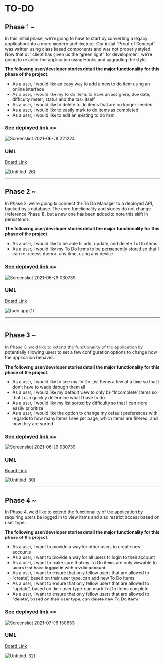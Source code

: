 # TO-DO


## Phase 1 ~ 

In this initial phase, we’re going to have to start by converting a legacy application into a more modern architecture. Our initial “Proof of Concept” was written using class based components and was not properly styled. Now that our client has given us the “green light” for development, we’re going to refactor the application using Hooks and upgrading the style.

**The following user/developer stories detail the major functionality for this phase of the project.**

- As a user, I would like an easy way to add a new to do item using an online interface
- As a user, I would like my to do items to have an assignee, due date, difficulty meter, status and the task itself
- As a user, I would like to delete to do items that are no longer needed
- As a user, I would like to easily mark to do items as completed
- As a user, I would like to edit an existing to do item

### [See deployed link <=](https://60da1cfbba31a12b7938040d--fervent-swartz-8d7aa3.netlify.app/)


![Screenshot 2021-06-28 221224](https://user-images.githubusercontent.com/78326110/123691212-0063d480-d85e-11eb-92b2-da1eabd72cb0.png)

### UML 

[Board Link](https://miro.com/welcomeonboard/SEpTRVpGMVNkQ0RjU0NiclRORUpRcW5TdE9rRmowTTJKYkVyVEl3YVVLd2lyOHZDQkNDVWNac2ZuR3QybHVvSHwzMDc0NDU3MzU3MzU4Mjc2Mjk1)

![Untitled (26)](https://user-images.githubusercontent.com/78326110/123693426-b4fef580-d860-11eb-8594-f188a7d2e0ec.jpg)

***

## Phase 2 ~ 

In Phase 2, we’re going to connect the To Do Manager to a deployed API, backed by a database. The core functionality and stories do not change (reference Phase 1), but a new one has been added to note this shift in persistence.

**The following user/developer stories detail the major functionality for this phase of the project.**

- As a user, I would like to be able to add, update, and delete To Do items
- As a user, I would like my To Do Items to be permanently stored so that I can re-access them at any time, using any device

### [See deployed link <=](https://60da63755f136d3f04a4c47b--hungry-hawking-4e1535.netlify.app/)

![Screenshot 2021-06-29 030739](https://user-images.githubusercontent.com/78326110/123718428-c27ba600-d887-11eb-8bd8-b3c9e4d791f1.png)


### UML 

[Board Link](https://miro.com/welcomeonboard/SEpTRVpGMVNkQ0RjU0NiclRORUpRcW5TdE9rRmowTTJKYkVyVEl3YVVLd2lyOHZDQkNDVWNac2ZuR3QybHVvSHwzMDc0NDU3MzU3MzU4Mjc2Mjk1)

![todo app (1)](https://user-images.githubusercontent.com/78326110/123719637-b2b19100-d88a-11eb-84e1-68a5db2677b6.jpg)

***

***

## Phase 3 ~ 

In Phase 3, we’d like to extend the functionality of the application by potentially allowing users to set a few configuration options to change how the application behaves. 

**The following user/developer stories detail the major functionality for this phase of the project.**

- As a user, I would like to see my To Do List Items a few at a time so that I don’t have to wade through them all
- As a user, I would like my default view to only be “Incomplete” Items so that I can quickly determine what I have to do.
- As a user, I would like my list sorted by difficulty so that I can more easily prioritize
- As a user, I would like the option to change my default preferences with regards to how many Items I see per page, which items are filtered, and how they are sorted

### [See deployed link <=](https://60da63755f136d3f04a4c47b--hungry-hawking-4e1535.netlify.app/)

![Screenshot 2021-06-29 030739](https://user-images.githubusercontent.com/78326110/123718428-c27ba600-d887-11eb-8bd8-b3c9e4d791f1.png)


### UML 

[Board Link](https://miro.com/welcomeonboard/anpCZjkxV2w2WHlYM0NPTGdPUWRBMTNPZ3RyYXN2MVliQkFzQWdqUWg1alVRajFLU0k2aE5JUk5TWHd0MEZOSnwzMDc0NDU3MzU3MzU4Mjc2Mjk1)

![Untitled (30)](https://user-images.githubusercontent.com/78326110/124368190-4dcdb080-dc67-11eb-8e7e-20743624d6a9.jpg)


***

## Phase 4 ~ 

In Phase 4, we’d like to extend the functionality of the application by requiring users be logged in to view items and also restrict access based on user type. 

**The following user/developer stories detail the major functionality for this phase of the project.**

- As a user, I want to provide a way for other users to create new accounts
- As a user, I want to provide a way for all users to login to their account
- As a user, I want to make sure that my To Do items are only viewable to users that have logged in with a valid account.
- As a user, I want to ensure that only fellow users that are allowed to “create”, based on their user type, can add new To Do Items
- As a user, I want to ensure that only fellow users that are allowed to “update”, based on their user type, can mark To Do Items complete
- As a user, I want to ensure that only fellow users that are allowed to “delete”, based on their user type, can delete new To Do Items

### [See deployed link <=](https://60e4467fe522aa2fb75e2ee0--hopeful-yalow-bddaf8.netlify.app/)

![Screenshot 2021-07-06 150653](https://user-images.githubusercontent.com/78326110/124597220-dcab1a80-de6b-11eb-9ed5-5afe69e88aeb.png)


### UML 

[Board Link](https://miro.com/welcomeonboard/anpCZjkxV2w2WHlYM0NPTGdPUWRBMTNPZ3RyYXN2MVliQkFzQWdqUWg1alVRajFLU0k2aE5JUk5TWHd0MEZOSnwzMDc0NDU3MzU3MzU4Mjc2Mjk1)

![Untitled (32)](https://user-images.githubusercontent.com/78326110/124596193-a91bc080-de6a-11eb-9cb3-bce00d0b668b.jpg)




